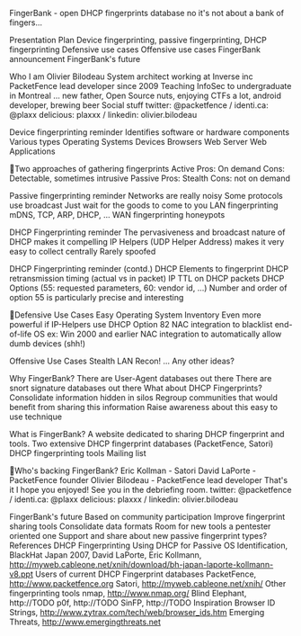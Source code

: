 FingerBank - open DHCP fingerprints database
no it's not about a bank of fingers...

Presentation Plan
Device fingerprinting, passive fingerprinting, DHCP fingerprinting Defensive use cases Offensive use cases FingerBank announcement FingerBank's future

Who I am
Olivier Bilodeau System architect working at Inverse inc PacketFence lead developer since 2009 Teaching InfoSec to undergraduate in Montreal ... new father, Open Source nuts, enjoying CTFs a lot, android developer, brewing beer Social stuff twitter: @packetfence / identi.ca: @plaxx delicious: plaxxx / linkedin: olivier.bilodeau

Device fingerprinting reminder
Identifies software or hardware components Various types
Operating Systems Devices Browsers Web Server Web Applications

Two approaches of gathering fingerprints
Active
Pros: On demand Cons: Detectable, sometimes intrusive
Passive
Pros: Stealth Cons: not on demand

Passive fingerprinting reminder
Networks are really noisy Some protocols use broadcast Just wait for the goods to come to you LAN fingerprinting mDNS, TCP, ARP, DHCP, ... WAN fingerprinting honeypots

DHCP Fingerprinting reminder
The pervasiveness and broadcast nature of DHCP makes it compelling IP Helpers (UDP Helper Address) makes it very easy to collect centrally Rarely spoofed

DHCP Fingerprinting reminder (contd.)
DHCP Elements to fingerprint
DHCP retransmission timing (actual vs in packet) IP TTL on DHCP packets DHCP Options (55: requested parameters, 60: vendor id, ...) Number and order of option 55 is particularly precise and interesting

Defensive Use Cases
Easy Operating System Inventory
Even more powerful if IP-Helpers use DHCP Option 82
NAC integration to blacklist end-of-life OS
ex: Win 2000 and earlier
NAC integration to automatically allow dumb devices (shh!)

Offensive Use Cases
Stealth LAN Recon! ... Any other ideas?

Why FingerBank?
There are User-Agent databases out there There are snort signature databases out there What about DHCP Fingerprints? Consolidate information hidden in silos Regroup communities that would benefit from sharing this information Raise awareness about this easy to use technique

What is FingerBank?
A website dedicated to sharing DHCP fingerprint and tools. Two extensive DHCP fingerprint databases (PacketFence, Satori) DHCP fingerprinting tools Mailing list

Who's backing FingerBank?
Eric Kollman - Satori David LaPorte - PacketFence founder Olivier Bilodeau - PacketFence lead developer
That's it
I hope you enjoyed! See you in the debriefing room. twitter: @packetfence / identi.ca: @plaxx delicious: plaxxx / linkedin: olivier.bilodeau

FingerBank's future
Based on community participation Improve fingerprint sharing tools Consolidate data formats Room for new tools
a pentester oriented one
Support and share about new passive fingerprint types?
References
DHCP Fingerprinting
Using DHCP for Passive OS Identification, BlackHat Japan 2007, David LaPorte, Eric Kollmann, http://myweb.cableone.net/xnih/download/bh-japan-laporte-kollmann-v8.ppt
Users of current DHCP Fingerprint databases
PacketFence, http://www.packetfence.org Satori, http://myweb.cableone.net/xnih/
Other fingerprinting tools
nmap, http://www.nmap.org/ Blind Elephant, http://TODO p0f, http://TODO SinFP, http://TODO
Inspiration
Browser ID Strings, http://www.zytrax.com/tech/web/browser_ids.htm Emerging Threats, http://www.emergingthreats.net

